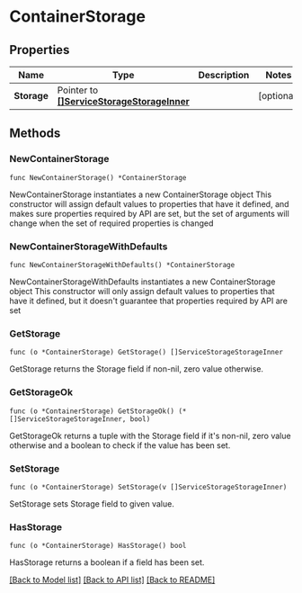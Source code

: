 # ContainerStorage

## Properties

Name | Type | Description | Notes
------------ | ------------- | ------------- | -------------
**Storage** | Pointer to [**[]ServiceStorageStorageInner**](ServiceStorageStorageInner.md) |  | [optional] 

## Methods

### NewContainerStorage

`func NewContainerStorage() *ContainerStorage`

NewContainerStorage instantiates a new ContainerStorage object
This constructor will assign default values to properties that have it defined,
and makes sure properties required by API are set, but the set of arguments
will change when the set of required properties is changed

### NewContainerStorageWithDefaults

`func NewContainerStorageWithDefaults() *ContainerStorage`

NewContainerStorageWithDefaults instantiates a new ContainerStorage object
This constructor will only assign default values to properties that have it defined,
but it doesn't guarantee that properties required by API are set

### GetStorage

`func (o *ContainerStorage) GetStorage() []ServiceStorageStorageInner`

GetStorage returns the Storage field if non-nil, zero value otherwise.

### GetStorageOk

`func (o *ContainerStorage) GetStorageOk() (*[]ServiceStorageStorageInner, bool)`

GetStorageOk returns a tuple with the Storage field if it's non-nil, zero value otherwise
and a boolean to check if the value has been set.

### SetStorage

`func (o *ContainerStorage) SetStorage(v []ServiceStorageStorageInner)`

SetStorage sets Storage field to given value.

### HasStorage

`func (o *ContainerStorage) HasStorage() bool`

HasStorage returns a boolean if a field has been set.


[[Back to Model list]](../README.md#documentation-for-models) [[Back to API list]](../README.md#documentation-for-api-endpoints) [[Back to README]](../README.md)


